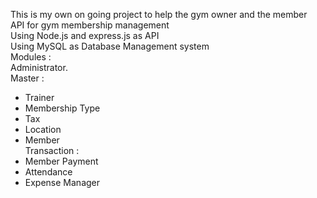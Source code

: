 This is my own on going project to help the gym owner and the member <br>
API for gym membership management <br>
Using Node.js and express.js as API <br>
Using MySQL as Database Management system <br>
Modules : <br>
Administrator.<br>
Master : <br>
 - Trainer<br>
 - Membership Type<br>
 - Tax<br>
 - Location<br>
 - Member<br>
Transaction :  <br>
 - Member Payment<br>
 - Attendance<br>
 - Expense Manager<br>
